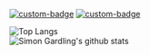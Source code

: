 [![custom-badge](https://img.shields.io/badge/Discord-blueviolet)](https://discordapp.com/users/165947063350198272)
[![custom-badge](https://img.shields.io/badge/Gitlab-orange)](https://gitlab.com/merlinlcb)

![Top Langs](https://github-readme-stats-sigma-five.vercel.app/api/top-langs/?username=merlinlcb&langs_count=10&hide_title=true&hide_border=truelayout=compact&theme=dracula)
<br>
![Simon Gardling's github stats](https://github-readme-stats-sigma-five.vercel.app/api?username=merlinlcb&hide_border=true&hide_title=true&show_icons=true&count_private=true&theme=dracula)
